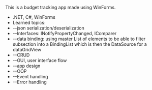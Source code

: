 This is a budget tracking app made using WinForms.
- .NET, C#, WinForms
- Learned topics:
- --json serialization/deserialization
- --Interfaces: INotifyPropertyChanged, IComparer
- --data binding: using master List of elements to be able to filter subsection into a BindingList which is then the DataSource for a dataGridView
- --CRUD
- --GUI, user interface flow
- --app design
- --OOP
- --Event handling
- --Error handling
